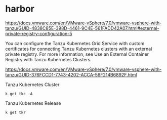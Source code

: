 # harbor


https://docs.vmware.com/en/VMware-vSphere/7.0/vmware-vsphere-with-tanzu/GUID-4838C85E-398D-4461-9C4E-561FADD42A07.html#external-private-registry-configuration-5




You can configure the Tanzu Kubernetes Grid Service with custom certificates for connecting Tanzu Kubernetes clusters with an external private registry. For more information, see Use an External Container Registry with Tanzu Kubernetes Clusters.

https://docs.vmware.com/en/VMware-vSphere/7.0/vmware-vsphere-with-tanzu/GUID-376FCCD1-7743-4202-ACCA-56F214B6892F.html


Tanzu Kubernetes Cluster
```
k get tkc -A
```


Tanzu Kubernetes Release
```
k get tkr
```





